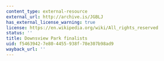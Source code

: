 ```yaml
---
content_type: external-resource
external_url: http://archive.is/JGBLJ
has_external_license_warning: true
license: https://en.wikipedia.org/wiki/All_rights_reserved
status: ''
title: Downsview Park finalists
uid: f5463942-7e80-4455-938f-78e307b98ad9
wayback_url: ''
---
```

